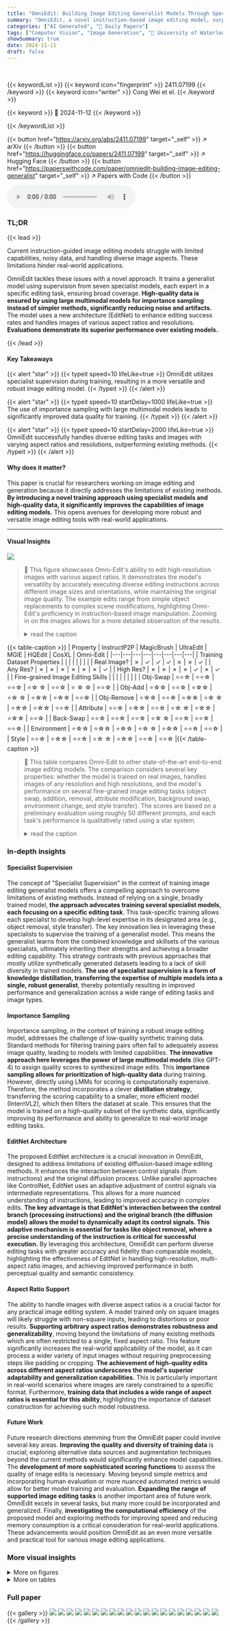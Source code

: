 ```yaml
---
title: "OmniEdit: Building Image Editing Generalist Models Through Specialist Supervision"
summary: "OmniEdit, a novel instruction-based image editing model, surpasses existing methods by leveraging specialist supervision and high-quality data, achieving superior performance across diverse editing ta..."
categories: ["AI Generated", "🤗 Daily Papers"]
tags: ["Computer Vision", "Image Generation", "🏢 University of Waterloo",]
showSummary: true
date: 2024-11-11
draft: false
---
```


<br>

{{< keywordList >}}
{{< keyword icon="fingerprint" >}} 2411.07199 {{< /keyword >}}
{{< keyword icon="writer" >}} Cong Wei et el. {{< /keyword >}}
 
{{< keyword >}} 🤗 2024-11-12 {{< /keyword >}}
 
{{< /keywordList >}}

{{< button href="https://arxiv.org/abs/2411.07199" target="_self" >}}
↗ arXiv
{{< /button >}}
{{< button href="https://huggingface.co/papers/2411.07199" target="_self" >}}
↗ Hugging Face
{{< /button >}}
{{< button href="https://paperswithcode.com/paper/omniedit-building-image-editing-generalist" target="_self" >}}
↗ Papers with Code
{{< /button >}}



<audio controls>
    <source src="https://ai-paper-reviewer.com/2411.07199/podcast.wav" type="audio/wav">
    Your browser does not support the audio element.
</audio>


### TL;DR


{{< lead >}}

Current instruction-guided image editing models struggle with limited capabilities, noisy data, and handling diverse image aspects. These limitations hinder real-world applications. 

OmniEdit tackles these issues with a novel approach. It trains a generalist model using supervision from seven specialist models, each expert in a specific editing task, ensuring broad coverage.  **High-quality data is ensured by using large multimodal models for importance sampling instead of simpler methods, significantly reducing noise and artifacts.**  The model uses a new architecture (EditNet) to enhance editing success rates and handles images of various aspect ratios and resolutions.  **Evaluations demonstrate its superior performance over existing models.**

{{< /lead >}}


#### Key Takeaways

{{< alert "star" >}}
{{< typeit speed=10 lifeLike=true >}} OmniEdit utilizes specialist supervision during training, resulting in a more versatile and robust image editing model. {{< /typeit >}}
{{< /alert >}}

{{< alert "star" >}}
{{< typeit speed=10 startDelay=1000 lifeLike=true >}} The use of importance sampling with large multimodal models leads to significantly improved data quality for training. {{< /typeit >}}
{{< /alert >}}

{{< alert "star" >}}
{{< typeit speed=10 startDelay=2000 lifeLike=true >}} OmniEdit successfully handles diverse editing tasks and images with varying aspect ratios and resolutions, outperforming existing methods. {{< /typeit >}}
{{< /alert >}}

#### Why does it matter?
This paper is crucial for researchers working on image editing and generation because it directly addresses the limitations of existing methods.  **By introducing a novel training approach using specialist models and high-quality data, it significantly improves the capabilities of image editing models.** This opens avenues for developing more robust and versatile image editing tools with real-world applications.

------
#### Visual Insights



![](https://arxiv.org/html/2411.07199/x1.png)

> 🔼 This figure showcases Omni-Edit's ability to edit high-resolution images with various aspect ratios.  It demonstrates the model's versatility by accurately executing diverse editing instructions across different image sizes and orientations, while maintaining the original image quality.  The example edits range from simple object replacements to complex scene modifications, highlighting Omni-Edit's proficiency in instruction-based image manipulation. Zooming in on the images allows for a more detailed observation of the results. 
> <details>
> <summary>read the caption</summary>
> Figure 1: Editing high-resolution multi-aspect images with Omni-Edit. Omni-Edit is an instruction-based image editing generalist capable of performing diverse editing tasks across different aspect ratios and resolutions. It accurately follows instructions while preserving the original image’s fidelity. We suggest zooming in for better visualization.
> </details>





{{< table-caption >}}
| Property | InstructP2P | MagicBrush | UltraEdit | MGIE | HQEdit | CosXL | Omni-Edit |
|---|---|---|---|---|---|---|---| 
| Training Dataset Properties |  |  |  |  |  |  |  |
| Real Image? | ✗ | ✓ | ✓ | ✓ | ✗ | ✗ | ✓ |
| Any Res? | ✗ | ✗ | ✗ | ✗ | ✗ | ✗ | ✓ |
| High Res? | ✗ | ✗ | ✗ | ✗ | ✓ | ✗ | ✓ |
| Fine-grained Image Editing Skills |  |  |  |  |  |  |  |
| Obj-Swap | ⭐⭐☆ | ⭐⭐☆ | ⭐⭐☆ | ⭐☆ ☆ | ⭐⭐☆ | ⭐ ☆ ☆ | ⭐⭐☆ |
| Obj-Add | ⭐☆☆ | ⭐⭐☆ | ⭐☆☆ | ⭐☆ ☆ | ⭐☆☆ | ⭐☆☆ | ⭐⭐☆ |
| Obj-Remove | ⭐☆☆ | ⭐⭐☆ | ⭐☆☆ | ⭐☆ ☆ | ⭐☆☆ | ⭐☆☆ | ⭐⭐☆ |
| Attribute | ⭐⭐☆ | ⭐☆☆ | ⭐⭐☆ | ⭐☆ ☆ | ⭐☆☆ | ⭐☆☆ | ⭐⭐☆ |
| Back-Swap | ⭐⭐☆ | ⭐⭐☆ | ⭐⭐☆ | ⭐☆ ☆ | ⭐⭐☆ | ⭐⭐☆ | ⭐⭐☆ |
| Environment | ⭐☆☆ | ⭐☆☆ | ⭐☆☆ | ⭐☆ ☆ | ⭐☆☆ | ⭐⭐☆ | ⭐⭐☆ |
| Style | ⭐⭐☆ | ⭐☆☆ | ⭐⭐☆ | ⭐☆ ☆ | ⭐☆☆ | ⭐⭐☆ | ⭐⭐☆ |{{< /table-caption >}}

> 🔼 This table compares Omni-Edit to other state-of-the-art end-to-end image editing models.  The comparison considers several key properties: whether the model is trained on real images, handles images of any resolution and high resolutions, and the model's performance on several fine-grained image editing tasks (object swap, addition, removal, attribute modification, background swap, environment change, and style transfer).  The scores are based on a preliminary evaluation using roughly 50 different prompts, and each task's performance is qualitatively rated using a star system.
> <details>
> <summary>read the caption</summary>
> Table 1: Comparison of Omni-Edit with all the existing end-to-end image editing models. The scores are based on a preliminary studies on around 50 prompts.
> </details>





### In-depth insights


#### Specialist Supervision
The concept of "Specialist Supervision" in the context of training image editing generalist models offers a compelling approach to overcome limitations of existing methods.  Instead of relying on a single, broadly trained model, **the approach advocates training several specialist models, each focusing on a specific editing task**. This task-specific training allows each specialist to develop high-level expertise in its designated area (e.g., object removal, style transfer). The key innovation lies in leveraging these specialists to supervise the training of a generalist model. This means the generalist learns from the combined knowledge and skillsets of the various specialists, ultimately inheriting their strengths and achieving a broader editing capability.  This strategy contrasts with previous approaches that mostly utilize synthetically generated datasets leading to a lack of skill diversity in trained models.   **The use of specialist supervision is a form of knowledge distillation, transferring the expertise of multiple models into a single, robust generalist**, thereby potentially resulting in improved performance and generalization across a wide range of editing tasks and image types.

#### Importance Sampling
Importance sampling, in the context of training a robust image editing model, addresses the challenge of low-quality synthetic training data.  Standard methods for filtering training pairs often fail to adequately assess image quality, leading to models with limited capabilities. **The innovative approach here leverages the power of large multimodal models** (like GPT-4) to assign quality scores to synthesized image edits.  This **importance sampling allows for prioritization of high-quality data** during training. However, directly using LMMs for scoring is computationally expensive.  Therefore, the method incorporates a clever **distillation strategy**, transferring the scoring capability to a smaller, more efficient model (InternVL2), which then filters the dataset at scale.  This ensures that the model is trained on a high-quality subset of the synthetic data, significantly improving its performance and ability to generalize to real-world image editing tasks.

#### EditNet Architecture
The proposed EditNet architecture is a crucial innovation in OmniEdit, designed to address limitations of existing diffusion-based image editing methods.  It enhances the interaction between control signals (from instructions) and the original diffusion process. Unlike parallel approaches like ControlNet, EditNet uses an adaptive adjustment of control signals via intermediate representations. This allows for a more nuanced understanding of instructions, leading to improved accuracy in complex edits.  **The key advantage is that EditNet's interaction between the control branch (processing instructions) and the original branch (the diffusion model) allows the model to dynamically adapt its control signals. This adaptive mechanism is essential for tasks like object removal, where a precise understanding of the instruction is critical for successful execution.**  By leveraging this architecture, OmniEdit can perform diverse editing tasks with greater accuracy and fidelity than comparable models, highlighting the effectiveness of EditNet in handling high-resolution, multi-aspect ratio images, and achieving improved performance in both perceptual quality and semantic consistency.

#### Aspect Ratio Support
The ability to handle images with diverse aspect ratios is a crucial factor for any practical image editing system.  A model trained only on square images will likely struggle with non-square inputs, leading to distortions or poor results.  **Supporting arbitrary aspect ratios demonstrates robustness and generalizability**, moving beyond the limitations of many existing methods which are often restricted to a single, fixed aspect ratio.  This feature significantly increases the real-world applicability of the model, as it can process a wider variety of input images without requiring preprocessing steps like padding or cropping.  **The achievement of high-quality edits across different aspect ratios underscores the model's superior adaptability and generalization capabilities.**  This is particularly important in real-world scenarios where images are rarely constrained to a specific format.  Furthermore, **training data that includes a wide range of aspect ratios is essential for this ability**, highlighting the importance of dataset construction for achieving such model robustness.

#### Future Work
Future research directions stemming from the OmniEdit paper could involve several key areas.  **Improving the quality and diversity of training data** is crucial; exploring alternative data sources and augmentation techniques beyond the current methods would significantly enhance model capabilities. The **development of more sophisticated scoring functions** to assess the quality of image edits is necessary.  Moving beyond simple metrics and incorporating human evaluation or more nuanced automated metrics would allow for better model training and evaluation.  **Expanding the range of supported image editing tasks** is another important area of future work.  OmniEdit excels in several tasks, but many more could be incorporated and generalized.  Finally, **investigating the computational efficiency** of the proposed model and exploring methods for improving speed and reducing memory consumption is a critical consideration for real-world applications.  These advancements would position OmniEdit as an even more versatile and practical tool for various image editing applications.


### More visual insights

<details>
<summary>More on figures
</summary>


![](https://arxiv.org/html/2411.07199/x2.png)

> 🔼 The Omni-Edit training pipeline consists of four stages. Stage 1 involves training seven specialist models, each focusing on a specific image editing task (object swap, removal, addition, attribute modification, background swap, environment change, style transfer).  These specialists are trained using a combination of pre-trained text-to-image models and task-specific augmentations. Stage 2 uses these specialists to generate synthetic image editing datasets for each task. Stage 3 incorporates an importance sampling method using a large multimodal model (like GPT-4) to filter noisy or low-quality data from the synthetic datasets, ensuring high-quality training data.  Finally, Stage 4 trains the Omni-Edit generalist model using the high-quality, multi-task data generated in the previous stages. The specialist models act as supervisors to guide the learning of the generalist model.  This approach allows Omni-Edit to handle diverse and complex image editing instructions.
> <details>
> <summary>read the caption</summary>
> Figure 2: Overview of the Omni-Edit training pipeline.
> </details>



![](https://arxiv.org/html/2411.07199/x3.png)

> 🔼 This figure demonstrates the improvement in InternVL2's performance as a scoring function after fine-tuning with GPT-40 responses. The top-right panel shows the original InternVL2 failing to detect distortions or inconsistencies in an edited image, even when it does not adhere to instructions.  The bottom-right panel shows the fine-tuned InternVL2 accurately identifying such issues, showcasing its enhanced ability to evaluate the quality of image edits.  This improved scoring function is crucial for selecting high-quality training data.
> <details>
> <summary>read the caption</summary>
> Figure 3: InternVL2 as a scoring function before (top right) and after (bottom right) fine-tuning on GPT-4o’s response. On the top right, the original InternVL2 fails to identify the unusual distortions in the edited image it also does not spot the error when the edited image fails to meet the specified editing instructions. On the bottom right, finetuned-InternVL2 successfully detects such failures and serve as a reliable scoring function.
> </details>



![](https://arxiv.org/html/2411.07199/x4.png)

> 🔼 Figure 4 compares the architecture of three different diffusion-based image editing models: EditNet (the authors' model), ControlNet, and InstructPix2Pix.  The figure highlights the key differences in how these models incorporate control signals (from text prompts and other conditioning information) to modify the image generation process.  ControlNet uses parallel execution of a control branch alongside the main generation branch. In contrast, EditNet allows for a more dynamic and adaptive adjustment of control signals through an interaction between the control and main branches, facilitated by intermediate representations.  This interaction allows for better understanding of the text prompt and thus, more effective editing. Finally, EditNet also updates the text representation itself, further enhancing task comprehension. InstructPix2Pix employs a simple channel-wise concatenation of control signals with the main image representation.
> <details>
> <summary>read the caption</summary>
> Figure 4: Architecture Comparison between EditNet(ours), ControlNet and InstructPix2Pix(Channel-wise concatenation) for DiT models. Unlike ControlNet’s parallel execution, EditNet allows adaptive adjustment of control signals by intermediate representations interaction between the control branch and the original branch. EditNet also updates the text representation, enabling better task understanding.
> </details>



![](https://arxiv.org/html/2411.07199/x5.png)

> 🔼 Figure 5 presents a qualitative comparison of image editing results produced by OMNI-Edit and several baseline methods.  The figure showcases examples from a subset of the test set, highlighting OMNI-Edit's superior performance in various editing tasks. By directly comparing the visual outputs side-by-side, the reader can readily assess the differences in editing quality, accuracy, and adherence to instructions across the various models.
> <details>
> <summary>read the caption</summary>
> Figure 5: Qualitative comparison between baselines and Omni-Edit on a subset of the test set.
> </details>



![](https://arxiv.org/html/2411.07199/x6.png)

> 🔼 Figure 6 presents a comparative analysis of three different models on an object removal task.  The first model, Omni-Edit-ControlNet, demonstrates a failure to understand the task instructions, resulting in an unsuccessful edit. The second model, Omni-Edit-ControlNet-TextControl, which includes a text-updating component, correctly interprets the task; however, it struggles to fully remove the targeted object, leaving remnants.  The third model, Omni-Edit, successfully executes the object removal task, completely eliminating the desired object.
> <details>
> <summary>read the caption</summary>
> Figure 6: Omni-Edit-ControlNet fails to grasp the task intent, while Omni-Edit-ControlNet-TextControl—a variant with a text-updating branch—recognizes the intent but struggles with content removal. In contrast, Omni-Edit accurately removes content.
> </details>



![](https://arxiv.org/html/2411.07199/x7.png)

> 🔼 Figure 7 demonstrates a comparison of image editing results between Omni-Edit and Omni-Edit-Channel-Wise-Concatenation, highlighting Omni-Edit's ability to maintain the original image generation capabilities of the base model (SD3) while performing edits.  The experiment involves replacing a person in an image with Batman and adding a vintage car.  Omni-Edit successfully integrates these edits while preserving image quality.  In contrast, Omni-Edit-Channel-Wise-Concatenation shows a significant decline in image generation quality after edits, indicating a compromise in the base model's generation capabilities.
> <details>
> <summary>read the caption</summary>
> Figure 7: (a) shows the source image. (d) presents images generated by SD3 in response to prompts for “an upper body picture of Batman” and “a shiny red vintage Chevrolet Bel Air car.” We use the prompts “Replace the man with Batman” and “Add a shiny red vintage Chevrolet Bel Air car to the right” to Omni-Edit and Omni-Edit-Channel-Wise-Concatenation, which was trained on Omni-Edit training data. From (b) and (c), one can observe that Omni-Edit preserves the generation capabilities of SD3, while Omni-Edit-Channel-Wise-Concatenation exhibits a notable degradation in generation capability.
> </details>



![](https://arxiv.org/html/2411.07199/x8.png)

> 🔼 This figure shows the prompt used to evaluate the Semantic Consistency (SC) score in the OMNI-EDIT model's performance.  The prompt instructs an evaluator (acting as a professional digital artist) to assess two images: an original AI-generated image and an edited version.  The evaluator must rate how well the edited image follows the given editing instructions on a scale of 0 to 10, with 0 representing complete failure and 10 representing perfect adherence. A second rating (also 0-10) assesses the degree of overediting in the image. The prompt provides detailed instructions for how to format the numerical scores and associated textual rationale.
> <details>
> <summary>read the caption</summary>
> Figure 8: Prompt for evaluating SC score.
> </details>



![](https://arxiv.org/html/2411.07199/x9.png)

> 🔼 This figure shows the prompt used for human evaluators to assess the perceptual quality (PQ) of images generated by the OMNI-EDIT model and its baselines.  The evaluators are instructed to act as professional digital artists, rating the image quality on a scale of 0-10, based solely on technical aspects like distortions, unnatural proportions, and artifacts.  They are explicitly told to ignore contextual realism or the naturalness of the scene.
> <details>
> <summary>read the caption</summary>
> Figure 9: Prompt for evaluating PQ score.
> </details>



</details>




<details>
<summary>More on tables
</summary>


{{< table-caption >}}
| Editing Tasks | Definition | Instruction  Example |
|---|---|---|
| Object Swap | c describes an object to replace by specifying both the object to remove and the new object to add, along with their properties such as appearance and location. | Replace the black cat with a brown dog in the image. |
| Object Removal | c describes which object to remove by specifying the object’s properties such as appearance, location, and size. | Remove the black cat from the image. |
| Object Addition | c describes a new object to add by specifying the object’s properties such as appearance and location. | Add a red car to the left side of the image. |
| Attribute Modification | c describes how to modify the properties of an object, such as changing its color and facial expression. | Change the blue car to a red car. |
| Background Swap | c describes how to replace the background of the image, specifying what the new background should be. | Replace the background with a space-ship interior. |
| Environment Change | c describes a change to the overall environment, such as the weather, lighting, or season, without altering specific objects. | Change the scene from daytime to nighttime. |
| Style Transfer | c describes how to apply a specific artistic style or visual effect to the image, altering its overall appearance while keeping the content the same. | Apply a watercolor painting style to the image. |{{< /table-caption >}}
> 🔼 This table provides detailed definitions and illustrative examples for seven distinct image editing tasks.  Each row defines a specific task, explaining the type of edits it involves, and provides a concise, illustrative example of the task.  The table is crucial for understanding the scope and variety of image manipulations addressed in the research, including adding or removing objects, modifying object attributes, or making overall background or environmental changes.
> <details>
> <summary>read the caption</summary>
> Table 2: Task Definitions and Examples
> </details>

{{< table-caption >}}
| Models | VIEScore (GPT4o) |  |  | VIEScore (Gemini) |  |  | Human Evaluation |  |  |  |
|---|---|---|---|---|---|---|---|---|---|---|
|  | PQ<sub>avg</sub>↑ | SC<sub>avg</sub>↑ | O<sub>avg</sub>↑ | PQ<sub>avg</sub>↑ | SC<sub>avg</sub>↑ | O<sub>avg</sub>↑ | PQ<sub>avg</sub>↑ | SC<sub>avg</sub>↑ | O<sub>avg</sub>↑ | Acc<sub>avg</sub>↑ |
|---|---|---|---|---|---|---|---|---|---|---|
| **Inversion-based Methods** |  |  |  |  |  |  |  |  |  |  |
| DiffEdit | 5.88 | 2.73 | 2.79 | 6.09 | 2.01 | 2.39 | - | - | - | - |
| SDEdit | 6.71 | 2.18 | 2.78 | 6.31 | 2.06 | 2.48 | - | - | - | - |
| **End-to-End Methods** |  |  |  |  |  |  |  |  |  |  |
| InstructPix2Pix | 7.05 | 3.04 | 3.45 | 6.46 | 1.88 | 2.31 | - | - | - | - |
| MagicBrush | 6.11 | 3.53 | 3.60 | 6.36 | 2.27 | 2.61 | - | - | - | - |
| UltraEdit(SD-3) | 6.44 | 4.66 | 4.86 | 6.49 | 4.33 | 4.45 | 0.72 | 0.52 | 0.57 | 0.20 |
| HQ-Edit | 5.42 | 2.15 | 2.25 | 6.18 | 1.71 | 1.96 | 0.80 | 0.27 | 0.29 | 0.10 |
| CosXL-Edit | 8.34 | 5.81 | 6.00 | 7.01 | 4.90 | 4.81 | 0.82 | 0.56 | 0.59 | 0.35 |
| HIVE | 5.35 | 3.65 | 3.57 | 5.84 | 2.84 | 3.05 | - | - | - | - |
| **Omni-Edit** | 8.38 | 6.66 | 6.98 | 7.06 | 5.82 | 5.78 | 0.83 | 0.71 | 0.69 | 0.55 |
| Δ - Best baseline | +0.04 | +0.85 | +0.98 | +0.05 | +0.92 | +0.97 | +0.01 | +0.15 | +0.10 | +0.20 |{{< /table-caption >}}
> 🔼 Table 3 presents a comprehensive evaluation of Omni-Edit and several baseline models on the Omni-Edit-Bench benchmark.  The benchmark assesses performance across various image editing tasks, considering both automatic metrics (VIEScore using GPT-40 and Gemini) and human evaluation (Perceptual Quality, Semantic Consistency, Overall Score, and Accuracy).  The table highlights the superior performance of Omni-Edit, with the highest scores bolded and the second-highest scores underlined for each evaluation metric, across all models tested. This demonstrates Omni-Edit's effectiveness in handling diverse image editing challenges.
> <details>
> <summary>read the caption</summary>
> Table 3: Main evaluation results on Omni-Edit-Bench. In each column, the highest score is bolded, and the second-highest is underlined.
> </details>

{{< table-caption >}}
<table class="ltx_tabular ltx_centering ltx_guessed_headers ltx_align_middle" id="S5.T4.6">
<thead class="ltx_thead">
<tr class="ltx_tr" id="S5.T4.6.7.1">
<th class="ltx_td ltx_align_left ltx_th ltx_th_column ltx_th_row ltx_border_r ltx_border_tt" id="S5.T4.6.7.1.1">Models</th>
<th class="ltx_td ltx_align_center ltx_th ltx_th_column ltx_border_r ltx_border_tt" colspan="3" id="S5.T4.6.7.1.2"><span class="ltx_text ltx_font_bold" id="S5.T4.6.7.1.2.1">VIEScore (GPT4o)</span></th>
<th class="ltx_td ltx_align_center ltx_th ltx_th_column ltx_border_tt" colspan="3" id="S5.T4.6.7.1.3"><span class="ltx_text ltx_font_bold" id="S5.T4.6.7.1.3.1">VIEScore (Gemini)</span></th>
</tr>
<tr class="ltx_tr" id="S5.T4.6.6">
<th class="ltx_td ltx_th ltx_th_column ltx_th_row ltx_border_r" id="S5.T4.6.6.7"></th>
<th class="ltx_td ltx_align_center ltx_th ltx_th_column ltx_border_t" id="S5.T4.1.1.1"><math alttext="PQ_{avg}\uparrow" class="ltx_Math" display="inline" id="S5.T4.1.1.1.m1.1"><semantics id="S5.T4.1.1.1.m1.1a"><mrow id="S5.T4.1.1.1.m1.1.1" xref="S5.T4.1.1.1.m1.1.1.cmml"><mrow id="S5.T4.1.1.1.m1.1.1.2" xref="S5.T4.1.1.1.m1.1.1.2.cmml"><mi id="S5.T4.1.1.1.m1.1.1.2.2" xref="S5.T4.1.1.1.m1.1.1.2.2.cmml">P</mi><mo id="S5.T4.1.1.1.m1.1.1.2.1" xref="S5.T4.1.1.1.m1.1.1.2.1.cmml">⁢</mo><msub id="S5.T4.1.1.1.m1.1.1.2.3" xref="S5.T4.1.1.1.m1.1.1.2.3.cmml"><mi id="S5.T4.1.1.1.m1.1.1.2.3.2" xref="S5.T4.1.1.1.m1.1.1.2.3.2.cmml">Q</mi><mrow id="S5.T4.1.1.1.m1.1.1.2.3.3" xref="S5.T4.1.1.1.m1.1.1.2.3.3.cmml"><mi id="S5.T4.1.1.1.m1.1.1.2.3.3.2" xref="S5.T4.1.1.1.m1.1.1.2.3.3.2.cmml">a</mi><mo id="S5.T4.1.1.1.m1.1.1.2.3.3.1" xref="S5.T4.1.1.1.m1.1.1.2.3.3.1.cmml">⁢</mo><mi id="S5.T4.1.1.1.m1.1.1.2.3.3.3" xref="S5.T4.1.1.1.m1.1.1.2.3.3.3.cmml">v</mi><mo id="S5.T4.1.1.1.m1.1.1.2.3.3.1a" xref="S5.T4.1.1.1.m1.1.1.2.3.3.1.cmml">⁢</mo><mi id="S5.T4.1.1.1.m1.1.1.2.3.3.4" xref="S5.T4.1.1.1.m1.1.1.2.3.3.4.cmml">g</mi></mrow></msub></mrow><mo id="S5.T4.1.1.1.m1.1.1.1" stretchy="false" xref="S5.T4.1.1.1.m1.1.1.1.cmml">↑</mo><mi id="S5.T4.1.1.1.m1.1.1.3" xref="S5.T4.1.1.1.m1.1.1.3.cmml"></mi></mrow><annotation-xml encoding="MathML-Content" id="S5.T4.1.1.1.m1.1b"><apply id="S5.T4.1.1.1.m1.1.1.cmml" xref="S5.T4.1.1.1.m1.1.1"><ci id="S5.T4.1.1.1.m1.1.1.1.cmml" xref="S5.T4.1.1.1.m1.1.1.1">↑</ci><apply id="S5.T4.1.1.1.m1.1.1.2.cmml" xref="S5.T4.1.1.1.m1.1.1.2"><times id="S5.T4.1.1.1.m1.1.1.2.1.cmml" xref="S5.T4.1.1.1.m1.1.1.2.1"></times><ci id="S5.T4.1.1.1.m1.1.1.2.2.cmml" xref="S5.T4.1.1.1.m1.1.1.2.2">𝑃</ci><apply id="S5.T4.1.1.1.m1.1.1.2.3.cmml" xref="S5.T4.1.1.1.m1.1.1.2.3"><csymbol cd="ambiguous" id="S5.T4.1.1.1.m1.1.1.2.3.1.cmml" xref="S5.T4.1.1.1.m1.1.1.2.3">subscript</csymbol><ci id="S5.T4.1.1.1.m1.1.1.2.3.2.cmml" xref="S5.T4.1.1.1.m1.1.1.2.3.2">𝑄</ci><apply id="S5.T4.1.1.1.m1.1.1.2.3.3.cmml" xref="S5.T4.1.1.1.m1.1.1.2.3.3"><times id="S5.T4.1.1.1.m1.1.1.2.3.3.1.cmml" xref="S5.T4.1.1.1.m1.1.1.2.3.3.1"></times><ci id="S5.T4.1.1.1.m1.1.1.2.3.3.2.cmml" xref="S5.T4.1.1.1.m1.1.1.2.3.3.2">𝑎</ci><ci id="S5.T4.1.1.1.m1.1.1.2.3.3.3.cmml" xref="S5.T4.1.1.1.m1.1.1.2.3.3.3">𝑣</ci><ci id="S5.T4.1.1.1.m1.1.1.2.3.3.4.cmml" xref="S5.T4.1.1.1.m1.1.1.2.3.3.4">𝑔</ci></apply></apply></apply><csymbol cd="latexml" id="S5.T4.1.1.1.m1.1.1.3.cmml" xref="S5.T4.1.1.1.m1.1.1.3">absent</csymbol></apply></annotation-xml><annotation encoding="application/x-tex" id="S5.T4.1.1.1.m1.1c">PQ_{avg}\uparrow</annotation><annotation encoding="application/x-llamapun" id="S5.T4.1.1.1.m1.1d">italic_P italic_Q start_POSTSUBSCRIPT italic_a italic_v italic_g end_POSTSUBSCRIPT ↑</annotation></semantics></math></th>
<th class="ltx_td ltx_align_center ltx_th ltx_th_column ltx_border_t" id="S5.T4.2.2.2"><math alttext="SC_{avg}\uparrow" class="ltx_Math" display="inline" id="S5.T4.2.2.2.m1.1"><semantics id="S5.T4.2.2.2.m1.1a"><mrow id="S5.T4.2.2.2.m1.1.1" xref="S5.T4.2.2.2.m1.1.1.cmml"><mrow id="S5.T4.2.2.2.m1.1.1.2" xref="S5.T4.2.2.2.m1.1.1.2.cmml"><mi id="S5.T4.2.2.2.m1.1.1.2.2" xref="S5.T4.2.2.2.m1.1.1.2.2.cmml">S</mi><mo id="S5.T4.2.2.2.m1.1.1.2.1" xref="S5.T4.2.2.2.m1.1.1.2.1.cmml">⁢</mo><msub id="S5.T4.2.2.2.m1.1.1.2.3" xref="S5.T4.2.2.2.m1.1.1.2.3.cmml"><mi id="S5.T4.2.2.2.m1.1.1.2.3.2" xref="S5.T4.2.2.2.m1.1.1.2.3.2.cmml">C</mi><mrow id="S5.T4.2.2.2.m1.1.1.2.3.3" xref="S5.T4.2.2.2.m1.1.1.2.3.3.cmml"><mi id="S5.T4.2.2.2.m1.1.1.2.3.3.2" xref="S5.T4.2.2.2.m1.1.1.2.3.3.2.cmml">a</mi><mo id="S5.T4.2.2.2.m1.1.1.2.3.3.1" xref="S5.T4.2.2.2.m1.1.1.2.3.3.1.cmml">⁢</mo><mi id="S5.T4.2.2.2.m1.1.1.2.3.3.3" xref="S5.T4.2.2.2.m1.1.1.2.3.3.3.cmml">v</mi><mo id="S5.T4.2.2.2.m1.1.1.2.3.3.1a" xref="S5.T4.2.2.2.m1.1.1.2.3.3.1.cmml">⁢</mo><mi id="S5.T4.2.2.2.m1.1.1.2.3.3.4" xref="S5.T4.2.2.2.m1.1.1.2.3.3.4.cmml">g</mi></mrow></msub></mrow><mo id="S5.T4.2.2.2.m1.1.1.1" stretchy="false" xref="S5.T4.2.2.2.m1.1.1.1.cmml">↑</mo><mi id="S5.T4.2.2.2.m1.1.1.3" xref="S5.T4.2.2.2.m1.1.1.3.cmml"></mi></mrow><annotation-xml encoding="MathML-Content" id="S5.T4.2.2.2.m1.1b"><apply id="S5.T4.2.2.2.m1.1.1.cmml" xref="S5.T4.2.2.2.m1.1.1"><ci id="S5.T4.2.2.2.m1.1.1.1.cmml" xref="S5.T4.2.2.2.m1.1.1.1">↑</ci><apply id="S5.T4.2.2.2.m1.1.1.2.cmml" xref="S5.T4.2.2.2.m1.1.1.2"><times id="S5.T4.2.2.2.m1.1.1.2.1.cmml" xref="S5.T4.2.2.2.m1.1.1.2.1"></times><ci id="S5.T4.2.2.2.m1.1.1.2.2.cmml" xref="S5.T4.2.2.2.m1.1.1.2.2">𝑆</ci><apply id="S5.T4.2.2.2.m1.1.1.2.3.cmml" xref="S5.T4.2.2.2.m1.1.1.2.3"><csymbol cd="ambiguous" id="S5.T4.2.2.2.m1.1.1.2.3.1.cmml" xref="S5.T4.2.2.2.m1.1.1.2.3">subscript</csymbol><ci id="S5.T4.2.2.2.m1.1.1.2.3.2.cmml" xref="S5.T4.2.2.2.m1.1.1.2.3.2">𝐶</ci><apply id="S5.T4.2.2.2.m1.1.1.2.3.3.cmml" xref="S5.T4.2.2.2.m1.1.1.2.3.3"><times id="S5.T4.2.2.2.m1.1.1.2.3.3.1.cmml" xref="S5.T4.2.2.2.m1.1.1.2.3.3.1"></times><ci id="S5.T4.2.2.2.m1.1.1.2.3.3.2.cmml" xref="S5.T4.2.2.2.m1.1.1.2.3.3.2">𝑎</ci><ci id="S5.T4.2.2.2.m1.1.1.2.3.3.3.cmml" xref="S5.T4.2.2.2.m1.1.1.2.3.3.3">𝑣</ci><ci id="S5.T4.2.2.2.m1.1.1.2.3.3.4.cmml" xref="S5.T4.2.2.2.m1.1.1.2.3.3.4">𝑔</ci></apply></apply></apply><csymbol cd="latexml" id="S5.T4.2.2.2.m1.1.1.3.cmml" xref="S5.T4.2.2.2.m1.1.1.3">absent</csymbol></apply></annotation-xml><annotation encoding="application/x-tex" id="S5.T4.2.2.2.m1.1c">SC_{avg}\uparrow</annotation><annotation encoding="application/x-llamapun" id="S5.T4.2.2.2.m1.1d">italic_S italic_C start_POSTSUBSCRIPT italic_a italic_v italic_g end_POSTSUBSCRIPT ↑</annotation></semantics></math></th>
<th class="ltx_td ltx_align_center ltx_th ltx_th_column ltx_border_r ltx_border_t" id="S5.T4.3.3.3"><math alttext="O_{avg}\uparrow" class="ltx_Math" display="inline" id="S5.T4.3.3.3.m1.1"><semantics id="S5.T4.3.3.3.m1.1a"><mrow id="S5.T4.3.3.3.m1.1.1" xref="S5.T4.3.3.3.m1.1.1.cmml"><msub id="S5.T4.3.3.3.m1.1.1.2" xref="S5.T4.3.3.3.m1.1.1.2.cmml"><mi id="S5.T4.3.3.3.m1.1.1.2.2" xref="S5.T4.3.3.3.m1.1.1.2.2.cmml">O</mi><mrow id="S5.T4.3.3.3.m1.1.1.2.3" xref="S5.T4.3.3.3.m1.1.1.2.3.cmml"><mi id="S5.T4.3.3.3.m1.1.1.2.3.2" xref="S5.T4.3.3.3.m1.1.1.2.3.2.cmml">a</mi><mo id="S5.T4.3.3.3.m1.1.1.2.3.1" xref="S5.T4.3.3.3.m1.1.1.2.3.1.cmml">⁢</mo><mi id="S5.T4.3.3.3.m1.1.1.2.3.3" xref="S5.T4.3.3.3.m1.1.1.2.3.3.cmml">v</mi><mo id="S5.T4.3.3.3.m1.1.1.2.3.1a" xref="S5.T4.3.3.3.m1.1.1.2.3.1.cmml">⁢</mo><mi id="S5.T4.3.3.3.m1.1.1.2.3.4" xref="S5.T4.3.3.3.m1.1.1.2.3.4.cmml">g</mi></mrow></msub><mo id="S5.T4.3.3.3.m1.1.1.1" stretchy="false" xref="S5.T4.3.3.3.m1.1.1.1.cmml">↑</mo><mi id="S5.T4.3.3.3.m1.1.1.3" xref="S5.T4.3.3.3.m1.1.1.3.cmml"></mi></mrow><annotation-xml encoding="MathML-Content" id="S5.T4.3.3.3.m1.1b"><apply id="S5.T4.3.3.3.m1.1.1.cmml" xref="S5.T4.3.3.3.m1.1.1"><ci id="S5.T4.3.3.3.m1.1.1.1.cmml" xref="S5.T4.3.3.3.m1.1.1.1">↑</ci><apply id="S5.T4.3.3.3.m1.1.1.2.cmml" xref="S5.T4.3.3.3.m1.1.1.2"><csymbol cd="ambiguous" id="S5.T4.3.3.3.m1.1.1.2.1.cmml" xref="S5.T4.3.3.3.m1.1.1.2">subscript</csymbol><ci id="S5.T4.3.3.3.m1.1.1.2.2.cmml" xref="S5.T4.3.3.3.m1.1.1.2.2">𝑂</ci><apply id="S5.T4.3.3.3.m1.1.1.2.3.cmml" xref="S5.T4.3.3.3.m1.1.1.2.3"><times id="S5.T4.3.3.3.m1.1.1.2.3.1.cmml" xref="S5.T4.3.3.3.m1.1.1.2.3.1"></times><ci id="S5.T4.3.3.3.m1.1.1.2.3.2.cmml" xref="S5.T4.3.3.3.m1.1.1.2.3.2">𝑎</ci><ci id="S5.T4.3.3.3.m1.1.1.2.3.3.cmml" xref="S5.T4.3.3.3.m1.1.1.2.3.3">𝑣</ci><ci id="S5.T4.3.3.3.m1.1.1.2.3.4.cmml" xref="S5.T4.3.3.3.m1.1.1.2.3.4">𝑔</ci></apply></apply><csymbol cd="latexml" id="S5.T4.3.3.3.m1.1.1.3.cmml" xref="S5.T4.3.3.3.m1.1.1.3">absent</csymbol></apply></annotation-xml><annotation encoding="application/x-tex" id="S5.T4.3.3.3.m1.1c">O_{avg}\uparrow</annotation><annotation encoding="application/x-llamapun" id="S5.T4.3.3.3.m1.1d">italic_O start_POSTSUBSCRIPT italic_a italic_v italic_g end_POSTSUBSCRIPT ↑</annotation></semantics></math></th>
<th class="ltx_td ltx_align_center ltx_th ltx_th_column ltx_border_t" id="S5.T4.4.4.4"><math alttext="PQ_{avg}\uparrow" class="ltx_Math" display="inline" id="S5.T4.4.4.4.m1.1"><semantics id="S5.T4.4.4.4.m1.1a"><mrow id="S5.T4.4.4.4.m1.1.1" xref="S5.T4.4.4.4.m1.1.1.cmml"><mrow id="S5.T4.4.4.4.m1.1.1.2" xref="S5.T4.4.4.4.m1.1.1.2.cmml"><mi id="S5.T4.4.4.4.m1.1.1.2.2" xref="S5.T4.4.4.4.m1.1.1.2.2.cmml">P</mi><mo id="S5.T4.4.4.4.m1.1.1.2.1" xref="S5.T4.4.4.4.m1.1.1.2.1.cmml">⁢</mo><msub id="S5.T4.4.4.4.m1.1.1.2.3" xref="S5.T4.4.4.4.m1.1.1.2.3.cmml"><mi id="S5.T4.4.4.4.m1.1.1.2.3.2" xref="S5.T4.4.4.4.m1.1.1.2.3.2.cmml">Q</mi><mrow id="S5.T4.4.4.4.m1.1.1.2.3.3" xref="S5.T4.4.4.4.m1.1.1.2.3.3.cmml"><mi id="S5.T4.4.4.4.m1.1.1.2.3.3.2" xref="S5.T4.4.4.4.m1.1.1.2.3.3.2.cmml">a</mi><mo id="S5.T4.4.4.4.m1.1.1.2.3.3.1" xref="S5.T4.4.4.4.m1.1.1.2.3.3.1.cmml">⁢</mo><mi id="S5.T4.4.4.4.m1.1.1.2.3.3.3" xref="S5.T4.4.4.4.m1.1.1.2.3.3.3.cmml">v</mi><mo id="S5.T4.4.4.4.m1.1.1.2.3.3.1a" xref="S5.T4.4.4.4.m1.1.1.2.3.3.1.cmml">⁢</mo><mi id="S5.T4.4.4.4.m1.1.1.2.3.3.4" xref="S5.T4.4.4.4.m1.1.1.2.3.3.4.cmml">g</mi></mrow></msub></mrow><mo id="S5.T4.4.4.4.m1.1.1.1" stretchy="false" xref="S5.T4.4.4.4.m1.1.1.1.cmml">↑</mo><mi id="S5.T4.4.4.4.m1.1.1.3" xref="S5.T4.4.4.4.m1.1.1.3.cmml"></mi></mrow><annotation-xml encoding="MathML-Content" id="S5.T4.4.4.4.m1.1b"><apply id="S5.T4.4.4.4.m1.1.1.cmml" xref="S5.T4.4.4.4.m1.1.1"><ci id="S5.T4.4.4.4.m1.1.1.1.cmml" xref="S5.T4.4.4.4.m1.1.1.1">↑</ci><apply id="S5.T4.4.4.4.m1.1.1.2.cmml" xref="S5.T4.4.4.4.m1.1.1.2"><times id="S5.T4.4.4.4.m1.1.1.2.1.cmml" xref="S5.T4.4.4.4.m1.1.1.2.1"></times><ci id="S5.T4.4.4.4.m1.1.1.2.2.cmml" xref="S5.T4.4.4.4.m1.1.1.2.2">𝑃</ci><apply id="S5.T4.4.4.4.m1.1.1.2.3.cmml" xref="S5.T4.4.4.4.m1.1.1.2.3"><csymbol cd="ambiguous" id="S5.T4.4.4.4.m1.1.1.2.3.1.cmml" xref="S5.T4.4.4.4.m1.1.1.2.3">subscript</csymbol><ci id="S5.T4.4.4.4.m1.1.1.2.3.2.cmml" xref="S5.T4.4.4.4.m1.1.1.2.3.2">𝑄</ci><apply id="S5.T4.4.4.4.m1.1.1.2.3.3.cmml" xref="S5.T4.4.4.4.m1.1.1.2.3.3"><times id="S5.T4.4.4.4.m1.1.1.2.3.3.1.cmml" xref="S5.T4.4.4.4.m1.1.1.2.3.3.1"></times><ci id="S5.T4.4.4.4.m1.1.1.2.3.3.2.cmml" xref="S5.T4.4.4.4.m1.1.1.2.3.3.2">𝑎</ci><ci id="S5.T4.4.4.4.m1.1.1.2.3.3.3.cmml" xref="S5.T4.4.4.4.m1.1.1.2.3.3.3">𝑣</ci><ci id="S5.T4.4.4.4.m1.1.1.2.3.3.4.cmml" xref="S5.T4.4.4.4.m1.1.1.2.3.3.4">𝑔</ci></apply></apply></apply><csymbol cd="latexml" id="S5.T4.4.4.4.m1.1.1.3.cmml" xref="S5.T4.4.4.4.m1.1.1.3">absent</csymbol></apply></annotation-xml><annotation encoding="application/x-tex" id="S5.T4.4.4.4.m1.1c">PQ_{avg}\uparrow</annotation><annotation encoding="application/x-llamapun" id="S5.T4.4.4.4.m1.1d">italic_P italic_Q start_POSTSUBSCRIPT italic_a italic_v italic_g end_POSTSUBSCRIPT ↑</annotation></semantics></math></th>
<th class="ltx_td ltx_align_center ltx_th ltx_th_column ltx_border_t" id="S5.T4.5.5.5"><math alttext="SC_{avg}\uparrow" class="ltx_Math" display="inline" id="S5.T4.5.5.5.m1.1"><semantics id="S5.T4.5.5.5.m1.1a"><mrow id="S5.T4.5.5.5.m1.1.1" xref="S5.T4.5.5.5.m1.1.1.cmml"><mrow id="S5.T4.5.5.5.m1.1.1.2" xref="S5.T4.5.5.5.m1.1.1.2.cmml"><mi id="S5.T4.5.5.5.m1.1.1.2.2" xref="S5.T4.5.5.5.m1.1.1.2.2.cmml">S</mi><mo id="S5.T4.5.5.5.m1.1.1.2.1" xref="S5.T4.5.5.5.m1.1.1.2.1.cmml">⁢</mo><msub id="S5.T4.5.5.5.m1.1.1.2.3" xref="S5.T4.5.5.5.m1.1.1.2.3.cmml"><mi id="S5.T4.5.5.5.m1.1.1.2.3.2" xref="S5.T4.5.5.5.m1.1.1.2.3.2.cmml">C</mi><mrow id="S5.T4.5.5.5.m1.1.1.2.3.3" xref="S5.T4.5.5.5.m1.1.1.2.3.3.cmml"><mi id="S5.T4.5.5.5.m1.1.1.2.3.3.2" xref="S5.T4.5.5.5.m1.1.1.2.3.3.2.cmml">a</mi><mo id="S5.T4.5.5.5.m1.1.1.2.3.3.1" xref="S5.T4.5.5.5.m1.1.1.2.3.3.1.cmml">⁢</mo><mi id="S5.T4.5.5.5.m1.1.1.2.3.3.3" xref="S5.T4.5.5.5.m1.1.1.2.3.3.3.cmml">v</mi><mo id="S5.T4.5.5.5.m1.1.1.2.3.3.1a" xref="S5.T4.5.5.5.m1.1.1.2.3.3.1.cmml">⁢</mo><mi id="S5.T4.5.5.5.m1.1.1.2.3.3.4" xref="S5.T4.5.5.5.m1.1.1.2.3.3.4.cmml">g</mi></mrow></msub></mrow><mo id="S5.T4.5.5.5.m1.1.1.1" stretchy="false" xref="S5.T4.5.5.5.m1.1.1.1.cmml">↑</mo><mi id="S5.T4.5.5.5.m1.1.1.3" xref="S5.T4.5.5.5.m1.1.1.3.cmml"></mi></mrow><annotation-xml encoding="MathML-Content" id="S5.T4.5.5.5.m1.1b"><apply id="S5.T4.5.5.5.m1.1.1.cmml" xref="S5.T4.5.5.5.m1.1.1"><ci id="S5.T4.5.5.5.m1.1.1.1.cmml" xref="S5.T4.5.5.5.m1.1.1.1">↑</ci><apply id="S5.T4.5.5.5.m1.1.1.2.cmml" xref="S5.T4.5.5.5.m1.1.1.2"><times id="S5.T4.5.5.5.m1.1.1.2.1.cmml" xref="S5.T4.5.5.5.m1.1.1.2.1"></times><ci id="S5.T4.5.5.5.m1.1.1.2.2.cmml" xref="S5.T4.5.5.5.m1.1.1.2.2">𝑆</ci><apply id="S5.T4.5.5.5.m1.1.1.2.3.cmml" xref="S5.T4.5.5.5.m1.1.1.2.3"><csymbol cd="ambiguous" id="S5.T4.5.5.5.m1.1.1.2.3.1.cmml" xref="S5.T4.5.5.5.m1.1.1.2.3">subscript</csymbol><ci id="S5.T4.5.5.5.m1.1.1.2.3.2.cmml" xref="S5.T4.5.5.5.m1.1.1.2.3.2">𝐶</ci><apply id="S5.T4.5.5.5.m1.1.1.2.3.3.cmml" xref="S5.T4.5.5.5.m1.1.1.2.3.3"><times id="S5.T4.5.5.5.m1.1.1.2.3.3.1.cmml" xref="S5.T4.5.5.5.m1.1.1.2.3.3.1"></times><ci id="S5.T4.5.5.5.m1.1.1.2.3.3.2.cmml" xref="S5.T4.5.5.5.m1.1.1.2.3.3.2">𝑎</ci><ci id="S5.T4.5.5.5.m1.1.1.2.3.3.3.cmml" xref="S5.T4.5.5.5.m1.1.1.2.3.3.3">𝑣</ci><ci id="S5.T4.5.5.5.m1.1.1.2.3.3.4.cmml" xref="S5.T4.5.5.5.m1.1.1.2.3.3.4">𝑔</ci></apply></apply></apply><csymbol cd="latexml" id="S5.T4.5.5.5.m1.1.1.3.cmml" xref="S5.T4.5.5.5.m1.1.1.3">absent</csymbol></apply></annotation-xml><annotation encoding="application/x-tex" id="S5.T4.5.5.5.m1.1c">SC_{avg}\uparrow</annotation><annotation encoding="application/x-llamapun" id="S5.T4.5.5.5.m1.1d">italic_S italic_C start_POSTSUBSCRIPT italic_a italic_v italic_g end_POSTSUBSCRIPT ↑</annotation></semantics></math></th>
<th class="ltx_td ltx_align_center ltx_th ltx_th_column ltx_border_t" id="S5.T4.6.6.6"><math alttext="O_{avg}\uparrow" class="ltx_Math" display="inline" id="S5.T4.6.6.6.m1.1"><semantics id="S5.T4.6.6.6.m1.1a"><mrow id="S5.T4.6.6.6.m1.1.1" xref="S5.T4.6.6.6.m1.1.1.cmml"><msub id="S5.T4.6.6.6.m1.1.1.2" xref="S5.T4.6.6.6.m1.1.1.2.cmml"><mi id="S5.T4.6.6.6.m1.1.1.2.2" xref="S5.T4.6.6.6.m1.1.1.2.2.cmml">O</mi><mrow id="S5.T4.6.6.6.m1.1.1.2.3" xref="S5.T4.6.6.6.m1.1.1.2.3.cmml"><mi id="S5.T4.6.6.6.m1.1.1.2.3.2" xref="S5.T4.6.6.6.m1.1.1.2.3.2.cmml">a</mi><mo id="S5.T4.6.6.6.m1.1.1.2.3.1" xref="S5.T4.6.6.6.m1.1.1.2.3.1.cmml">⁢</mo><mi id="S5.T4.6.6.6.m1.1.1.2.3.3" xref="S5.T4.6.6.6.m1.1.1.2.3.3.cmml">v</mi><mo id="S5.T4.6.6.6.m1.1.1.2.3.1a" xref="S5.T4.6.6.6.m1.1.1.2.3.1.cmml">⁢</mo><mi id="S5.T4.6.6.6.m1.1.1.2.3.4" xref="S5.T4.6.6.6.m1.1.1.2.3.4.cmml">g</mi></mrow></msub><mo id="S5.T4.6.6.6.m1.1.1.1" stretchy="false" xref="S5.T4.6.6.6.m1.1.1.1.cmml">↑</mo><mi id="S5.T4.6.6.6.m1.1.1.3" xref="S5.T4.6.6.6.m1.1.1.3.cmml"></mi></mrow><annotation-xml encoding="MathML-Content" id="S5.T4.6.6.6.m1.1b"><apply id="S5.T4.6.6.6.m1.1.1.cmml" xref="S5.T4.6.6.6.m1.1.1"><ci id="S5.T4.6.6.6.m1.1.1.1.cmml" xref="S5.T4.6.6.6.m1.1.1.1">↑</ci><apply id="S5.T4.6.6.6.m1.1.1.2.cmml" xref="S5.T4.6.6.6.m1.1.1.2"><csymbol cd="ambiguous" id="S5.T4.6.6.6.m1.1.1.2.1.cmml" xref="S5.T4.6.6.6.m1.1.1.2">subscript</csymbol><ci id="S5.T4.6.6.6.m1.1.1.2.2.cmml" xref="S5.T4.6.6.6.m1.1.1.2.2">𝑂</ci><apply id="S5.T4.6.6.6.m1.1.1.2.3.cmml" xref="S5.T4.6.6.6.m1.1.1.2.3"><times id="S5.T4.6.6.6.m1.1.1.2.3.1.cmml" xref="S5.T4.6.6.6.m1.1.1.2.3.1"></times><ci id="S5.T4.6.6.6.m1.1.1.2.3.2.cmml" xref="S5.T4.6.6.6.m1.1.1.2.3.2">𝑎</ci><ci id="S5.T4.6.6.6.m1.1.1.2.3.3.cmml" xref="S5.T4.6.6.6.m1.1.1.2.3.3">𝑣</ci><ci id="S5.T4.6.6.6.m1.1.1.2.3.4.cmml" xref="S5.T4.6.6.6.m1.1.1.2.3.4">𝑔</ci></apply></apply><csymbol cd="latexml" id="S5.T4.6.6.6.m1.1.1.3.cmml" xref="S5.T4.6.6.6.m1.1.1.3">absent</csymbol></apply></annotation-xml><annotation encoding="application/x-tex" id="S5.T4.6.6.6.m1.1c">O_{avg}\uparrow</annotation><annotation encoding="application/x-llamapun" id="S5.T4.6.6.6.m1.1d">italic_O start_POSTSUBSCRIPT italic_a italic_v italic_g end_POSTSUBSCRIPT ↑</annotation></semantics></math></th>
</tr>
</thead>
<tbody class="ltx_tbody">
<tr class="ltx_tr" id="S5.T4.6.8.1">
<th class="ltx_td ltx_align_left ltx_th ltx_th_row ltx_border_r ltx_border_t" id="S5.T4.6.8.1.1"><span class="ltx_text ltx_font_smallcaps" id="S5.T4.6.8.1.1.1">Omni-Edit</span></th>
<td class="ltx_td ltx_align_center ltx_border_t" id="S5.T4.6.8.1.2">8.38</td>
<td class="ltx_td ltx_align_center ltx_border_t" id="S5.T4.6.8.1.3">6.66</td>
<td class="ltx_td ltx_align_center ltx_border_r ltx_border_t" id="S5.T4.6.8.1.4">6.98</td>
<td class="ltx_td ltx_align_center ltx_border_t" id="S5.T4.6.8.1.5">7.06</td>
<td class="ltx_td ltx_align_center ltx_border_t" id="S5.T4.6.8.1.6">5.82</td>
<td class="ltx_td ltx_align_center ltx_border_t" id="S5.T4.6.8.1.7">5.78</td>
</tr>
<tr class="ltx_tr" id="S5.T4.6.9.2">
<th class="ltx_td ltx_align_left ltx_th ltx_th_row ltx_border_bb ltx_border_r" id="S5.T4.6.9.2.1">
<span class="ltx_text ltx_font_smallcaps" id="S5.T4.6.9.2.1.1">Omni-Edit</span> w/o importance sampling</th>
<td class="ltx_td ltx_align_center ltx_border_bb" id="S5.T4.6.9.2.2">6.20</td>
<td class="ltx_td ltx_align_center ltx_border_bb" id="S5.T4.6.9.2.3">2.95</td>
<td class="ltx_td ltx_align_center ltx_border_bb ltx_border_r" id="S5.T4.6.9.2.4">3.30</td>
<td class="ltx_td ltx_align_center ltx_border_bb" id="S5.T4.6.9.2.5">6.40</td>
<td class="ltx_td ltx_align_center ltx_border_bb" id="S5.T4.6.9.2.6">1.80</td>
<td class="ltx_td ltx_align_center ltx_border_bb" id="S5.T4.6.9.2.7">2.25</td>
</tr>
</tbody>
</table>{{< /table-caption >}}
> 🔼 This table presents the results of an ablation study on the impact of importance sampling in the OMNI-EDIT model.  It compares the performance of OMNI-EDIT with and without importance sampling, showing the effect this technique has on the perceptual quality (PQavg), semantic consistency (SCavg), and overall score (Oavg) using two different evaluation metrics: VIEScore (GPT40) and VIEScore (Gemini). This helps determine how crucial importance sampling is for the model's accuracy and effectiveness.
> <details>
> <summary>read the caption</summary>
> Table 4: Ablation on importance sampling.
> </details>

{{< table-caption >}}
| Models | VIEScore (GPT4o) |  |  | VIEScore (Gemini) |  |  |
|---|---|---|---|---|---|---|
|  | $PQ_{avg}
↑$ | $SC_{avg}
↑$ | $O_{avg}
↑$ | $PQ_{avg}
↑$ | $SC_{avg}
↑$ | $O_{avg}
↑$ |
| Omni-Edit | 8.38 | 6.66 | 6.98 | 7.06 | 5.82 | 5.78 |
| Omni-Edit- ControlNet - TextControl | 6.45 | 4.70 | 4.89 | 6.50 | 4.35 | 4.48 |
| Omni-Edit- ControlNet | 6.35 | 4.60 | 4.75 | 6.40 | 4.25 | 4.35 |{{< /table-caption >}}
> 🔼 This table presents the results of an ablation study on the OMNI-EDIT architecture.  Three model variations are compared against the full OMNI-EDIT model to assess the impact of specific architectural choices on performance. The models are evaluated using the VIEScore (GPT40 and Gemini) metrics and overall performance is also summarized. This allows for a quantitative analysis of the contribution of each component to OMNI-EDIT's success.
> <details>
> <summary>read the caption</summary>
> Table 5: Ablation on Omni-Edit architecture design.
> </details>

{{< table-caption >}}
| Task | Pre-Filtering Number | After-Filtering Number |
|---|---|---|
| Object Swap | 1,500,000 | 150,000 |
| Object Removal | 1,000,000 | 100,000 |
| Object Addition | 1,000,000 | 100,000 |
| Background Swap | 500,000 | 50,000 |
| Environment Change | 500,000 | 100,000 |
| Style Transfer | 250,000 | 25,000 |
| Object Property Modification | 450,000 | 250,000 |
| **Total** | **5,200,000** | **775,000** |{{< /table-caption >}}
> 🔼 Table 6 presents a detailed breakdown of the Omni-Edit training dataset.  It shows the number of image samples considered before and after applying an importance scoring and filtering process.  The filtering step is crucial as it selects only high-quality samples with a score of 9 or above, ensuring superior model training. The table lists sample counts for each of the seven image editing tasks included in the dataset.
> <details>
> <summary>read the caption</summary>
> Table 6: Omni-Edit training dataset statistics reflecting the number of samples before and after importance scoring and filtering with o-score ≥\geq≥ 9.
> </details>

{{< table-caption >}}
|                       | VIEScore (GPT4o)           |       |       | VIEScore (Gemini)          |       |       |
| :-------------------- | :-----------------------: | :----: | :----: | :-----------------------: | :----: | :----: |
|                       | $PQ_{avg}\[\uparrow]$       | $SC_{avg}\[\uparrow]$ | $O_{avg}\[\uparrow]$ | $PQ_{avg}\[\uparrow]$       | $SC_{avg}\[\uparrow]$ | $O_{avg}\[\uparrow]$ |
| Obj-Remove-Specialist |          9.10             |  7.76  |  7.82  |          7.46             |  5.39  |  4.84  |
| Omni-Edit             |          8.45             |  7.16  |  7.23  |          7.37             |  5.45  |  5.09  |
| Obj-Replacement-Specialist |          8.48             |  6.92  |  7.02  |          7.06             |  5.68  |  5.36  |
| Omni-Edit             |          8.95             |  7.74  |  8.14  |          7.00             |  7.77  |  7.09  |
| Style-Transfer-Specialist |          8.08             |  7.47  |  7.37  |          7.97             |  6.61  |  6.76  |
| Omni-Edit             |          7.98             |  5.77  |  6.16  |          8.24             |  5.24  |  6.08  |{{< /table-caption >}}
> 🔼 This table presents a quantitative comparison of Omni-Edit's performance against specialized models trained for individual editing tasks.  It uses the VIEScore (a metric evaluating both perceptual quality and semantic consistency using GPT-40 and Gemini language models) to assess performance across different editing categories.  The table highlights the differences in performance between the generalist Omni-Edit model and the specialized models to show the effectiveness and limitations of a generalist approach compared to specialized approaches.
> <details>
> <summary>read the caption</summary>
> Table 7: Comparison between Omni-Edit and our specialist models.
> </details>

</details>




### Full paper

{{< gallery >}}
<img src="https://ai-paper-reviewer.com/2411.07199/1.png" class="grid-w50 md:grid-w33 xl:grid-w25" />
<img src="https://ai-paper-reviewer.com/2411.07199/2.png" class="grid-w50 md:grid-w33 xl:grid-w25" />
<img src="https://ai-paper-reviewer.com/2411.07199/3.png" class="grid-w50 md:grid-w33 xl:grid-w25" />
<img src="https://ai-paper-reviewer.com/2411.07199/4.png" class="grid-w50 md:grid-w33 xl:grid-w25" />
<img src="https://ai-paper-reviewer.com/2411.07199/5.png" class="grid-w50 md:grid-w33 xl:grid-w25" />
<img src="https://ai-paper-reviewer.com/2411.07199/6.png" class="grid-w50 md:grid-w33 xl:grid-w25" />
<img src="https://ai-paper-reviewer.com/2411.07199/7.png" class="grid-w50 md:grid-w33 xl:grid-w25" />
<img src="https://ai-paper-reviewer.com/2411.07199/8.png" class="grid-w50 md:grid-w33 xl:grid-w25" />
<img src="https://ai-paper-reviewer.com/2411.07199/9.png" class="grid-w50 md:grid-w33 xl:grid-w25" />
<img src="https://ai-paper-reviewer.com/2411.07199/10.png" class="grid-w50 md:grid-w33 xl:grid-w25" />
<img src="https://ai-paper-reviewer.com/2411.07199/11.png" class="grid-w50 md:grid-w33 xl:grid-w25" />
<img src="https://ai-paper-reviewer.com/2411.07199/12.png" class="grid-w50 md:grid-w33 xl:grid-w25" />
<img src="https://ai-paper-reviewer.com/2411.07199/13.png" class="grid-w50 md:grid-w33 xl:grid-w25" />
<img src="https://ai-paper-reviewer.com/2411.07199/14.png" class="grid-w50 md:grid-w33 xl:grid-w25" />
<img src="https://ai-paper-reviewer.com/2411.07199/15.png" class="grid-w50 md:grid-w33 xl:grid-w25" />
<img src="https://ai-paper-reviewer.com/2411.07199/16.png" class="grid-w50 md:grid-w33 xl:grid-w25" />
<img src="https://ai-paper-reviewer.com/2411.07199/17.png" class="grid-w50 md:grid-w33 xl:grid-w25" />
<img src="https://ai-paper-reviewer.com/2411.07199/18.png" class="grid-w50 md:grid-w33 xl:grid-w25" />
<img src="https://ai-paper-reviewer.com/2411.07199/19.png" class="grid-w50 md:grid-w33 xl:grid-w25" />
<img src="https://ai-paper-reviewer.com/2411.07199/20.png" class="grid-w50 md:grid-w33 xl:grid-w25" />
{{< /gallery >}}
